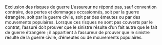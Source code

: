 Exclusion des risques de guerre
L’assureur ne répond pas, sauf convention contraire, des pertes et dommages occasionnés, soit par la guerre étrangère, soit par la guerre civile, soit par des émeutes ou par des mouvements populaires.
Lorsque ces risques ne sont pas couverts par le contrat, l’assuré doit prouver que le sinistre résulte d’un fait autre que le fait de guerre étrangère ; il appartient à l’assureur de prouver que le sinistre résulte de la guerre civile, d’émeutes ou de mouvements populaires.